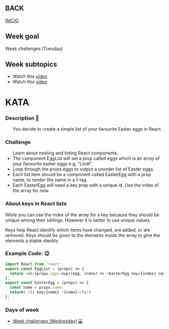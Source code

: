 ## BACK
<a href="https://github.com/Lesdith/core-code-from-scratch-readme"> INICIO </a>

<H2>Week goal</H2> Week challenges (Tuesday)<H2>Week subtopics</H2>
  <ul>
  <li>Watch this <a href="https://www.youtube.com/watch?v=N3AkSS5hXMA"> video </a></li>
   <li>Watch this <a href="https://www.youtube.com/watch?v=hQAHSlTtcmY"> video </a></li>
</ul>

# KATA
 ### Description 📖
<ul>
You decide to create a simple list of your favourite Easter eggs in React.
</ul>


### Challenge
<ul>
 Learn about nesting and listing React components.
      <li> 
      The component EggList will set a prop called eggs which is an array of your favourite easter eggs e.g. "Lindt".
      </li>
      <li>
      Loop through the props.eggs to output a unorder list of Easter eggs.
      </li>
      <li>
      Each list item should be a component called EasterEgg with a prop name, to render the name in a li tag.
      <li> 
      Each EasterEgg will need a key prop with a unique id. Use the index of the array for now.
      </li>
</ul> 

### About keys in React lists
While you can use the index of the array for a key because they should be unique among their siblings. However it is better to use unique values.

Keys help React identify which items have changed, are added, or are removed. Keys should be given to the elements inside the array to give the elements a stable identity

### Example Code: 😉
```javascript
import React from 'react';
export const EggList = (props) => {
  return <ul>{props.eggs.map((egg, index) => <EasterEgg key={index} name={egg}/>)} </ul>
};
export const EasterEgg = (props) => {
  const name = props.name;
  return( <li key={name} >{name}</li>)
};
```


 ### Days of week
 <ul>
  <li>
<a href="https://github.com/Lesdith/core-code-from-scratch-readme/blob/main/Weeks/Week%208%20Typescript/Week%20challenges%20(Wednesday)%20.md"> Week challenges (Wednesday) 💻 </a>
 </li>
 </ul>







